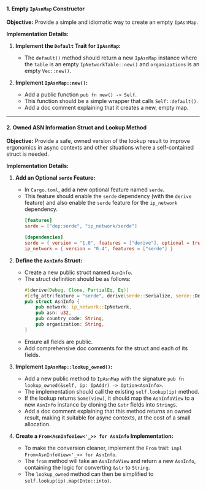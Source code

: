 #### **1. Empty `IpAsnMap` Constructor**

**Objective:** Provide a simple and idiomatic way to create an empty `IpAsnMap`.

**Implementation Details:**

1.  **Implement the `Default` Trait for `IpAsnMap`:**
    *   The `default()` method should return a new `IpAsnMap` instance where the `table` is an empty `IpNetworkTable::new()` and `organizations` is an empty `Vec::new()`.

2.  **Implement `IpAsnMap::new()`:**
    *   Add a public function `pub fn new() -> Self`.
    *   This function should be a simple wrapper that calls `Self::default()`.
    *   Add a doc comment explaining that it creates a new, empty map.

---

#### **2. Owned ASN Information Struct and Lookup Method**

**Objective:** Provide a safe, owned version of the lookup result to improve ergonomics in async contexts and other situations where a self-contained struct is needed.

**Implementation Details:**

1.  **Add an Optional `serde` Feature:**
    *   In `Cargo.toml`, add a new optional feature named `serde`.
    *   This feature should enable the `serde` dependency (with the `derive` feature) and also enable the `serde` feature for the `ip_network` dependency.
        ```toml
        [features]
        serde = ["dep:serde", "ip_network/serde"]

        [dependencies]
        serde = { version = "1.0", features = ["derive"], optional = true }
        ip_network = { version = "0.4", features = ["serde"] }
        ```

2.  **Define the `AsnInfo` Struct:**
    *   Create a new public struct named `AsnInfo`.
    *   The struct definition should be as follows:
        ```rust
        #[derive(Debug, Clone, PartialEq, Eq)]
        #[cfg_attr(feature = "serde", derive(serde::Serialize, serde::Deserialize))]
        pub struct AsnInfo {
            pub network: ip_network::IpNetwork,
            pub asn: u32,
            pub country_code: String,
            pub organization: String,
        }
        ```
    *   Ensure all fields are public.
    *   Add comprehensive doc comments for the struct and each of its fields.

3.  **Implement `IpAsnMap::lookup_owned()`:**
    *   Add a new public method to `IpAsnMap` with the signature `pub fn lookup_owned(&self, ip: IpAddr) -> Option<AsnInfo>`.
    *   The implementation should call the existing `self.lookup(ip)` method.
    *   If the lookup returns `Some(view)`, it should map the `AsnInfoView` to a new `AsnInfo` instance by cloning the `&str` fields into `String`s.
    *   Add a doc comment explaining that this method returns an owned result, making it suitable for async contexts, at the cost of a small allocation.

4.  **Create a `From<AsnInfoView<'_>> for AsnInfo` Implementation:**
    *   To make the conversion cleaner, implement the `From` trait: `impl From<AsnInfoView<'_>> for AsnInfo`.
    *   The `from` method will take an `AsnInfoView` and return a new `AsnInfo`, containing the logic for converting `&str` to `String`.
    *   The `lookup_owned` method can then be simplified to `self.lookup(ip).map(Into::into)`.
